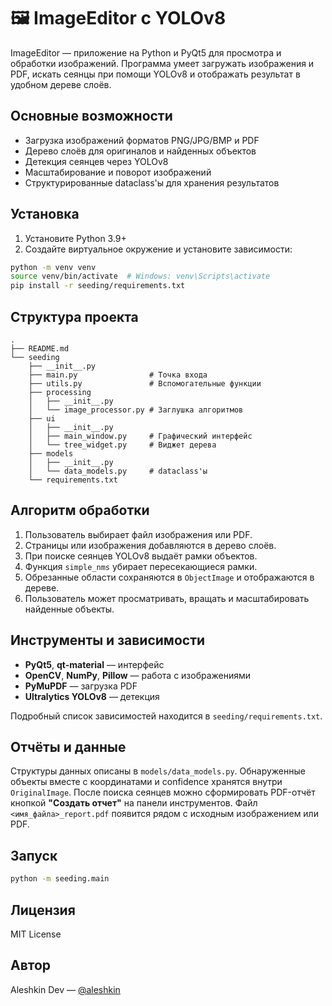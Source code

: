 # 🖼️ ImageEditor с YOLOv8

ImageEditor — приложение на Python и PyQt5 для просмотра и обработки изображений. Программа умеет загружать изображения и PDF, искать сеянцы при помощи YOLOv8 и отображать результат в удобном дереве слоёв.

## Основные возможности

- Загрузка изображений форматов PNG/JPG/BMP и PDF
- Дерево слоёв для оригиналов и найденных объектов
- Детекция сеянцев через YOLOv8
- Масштабирование и поворот изображений
- Структурированные dataclass'ы для хранения результатов

## Установка

1. Установите Python 3.9+
2. Создайте виртуальное окружение и установите зависимости:

```bash
python -m venv venv
source venv/bin/activate  # Windows: venv\Scripts\activate
pip install -r seeding/requirements.txt
```

## Структура проекта

```
.
├── README.md
└── seeding
    ├── __init__.py
    ├── main.py                # Точка входа
    ├── utils.py               # Вспомогательные функции
    ├── processing
    │   ├── __init__.py
    │   └── image_processor.py # Заглушка алгоритмов
    ├── ui
    │   ├── __init__.py
    │   ├── main_window.py     # Графический интерфейс
    │   └── tree_widget.py     # Виджет дерева
    ├── models
    │   ├── __init__.py
    │   └── data_models.py     # dataclass'ы
    └── requirements.txt
```

## Алгоритм обработки

1. Пользователь выбирает файл изображения или PDF.
2. Страницы или изображения добавляются в дерево слоёв.
3. При поиске сеянцев YOLOv8 выдаёт рамки объектов.
4. Функция `simple_nms` убирает пересекающиеся рамки.
5. Обрезанные области сохраняются в `ObjectImage` и отображаются в дереве.
6. Пользователь может просматривать, вращать и масштабировать найденные объекты.

## Инструменты и зависимости

- **PyQt5**, **qt-material** — интерфейс
- **OpenCV**, **NumPy**, **Pillow** — работа с изображениями
- **PyMuPDF** — загрузка PDF
- **Ultralytics YOLOv8** — детекция

Подробный список зависимостей находится в `seeding/requirements.txt`.

## Отчёты и данные

Структуры данных описаны в `models/data_models.py`. Обнаруженные объекты вместе с координатами и confidence хранятся внутри `OriginalImage`. После поиска сеянцев можно сформировать PDF-отчёт кнопкой **"Создать отчет"** на панели инструментов. Файл `<имя_файла>_report.pdf` появится рядом с исходным изображением или PDF.

## Запуск

```bash
python -m seeding.main
```

## Лицензия

MIT License

## Автор

Aleshkin Dev — [@aleshkin](https://t.me/aleshkin)
